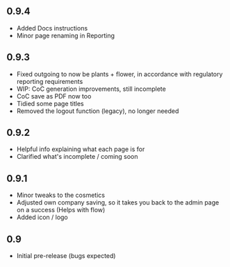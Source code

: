 ## 0.9.4

- Added Docs instructions
- Minor page renaming in Reporting

## 0.9.3

- Fixed outgoing to now be plants + flower, in accordance with regulatory reporting requirements
- WIP: CoC generation improvements, still incomplete
- CoC save as PDF now too
- Tidied some page titles
- Removed the logout function (legacy), no longer needed

## 0.9.2

- Helpful info explaining what each page is for
- Clarified what's incomplete / coming soon

## 0.9.1

- Minor tweaks to the cosmetics
- Adjusted own company saving, so it takes you back to the admin page on a success (Helps with flow)
- Added icon / logo

## 0.9

- Initial pre-release (bugs expected)
